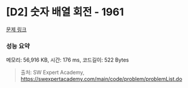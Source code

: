# [D2] 숫자 배열 회전 - 1961 

[문제 링크](https://swexpertacademy.com/main/code/problem/problemDetail.do?contestProbId=AV5Pq-OKAVYDFAUq) 

### 성능 요약

메모리: 56,916 KB, 시간: 176 ms, 코드길이: 522 Bytes



> 출처: SW Expert Academy, https://swexpertacademy.com/main/code/problem/problemList.do